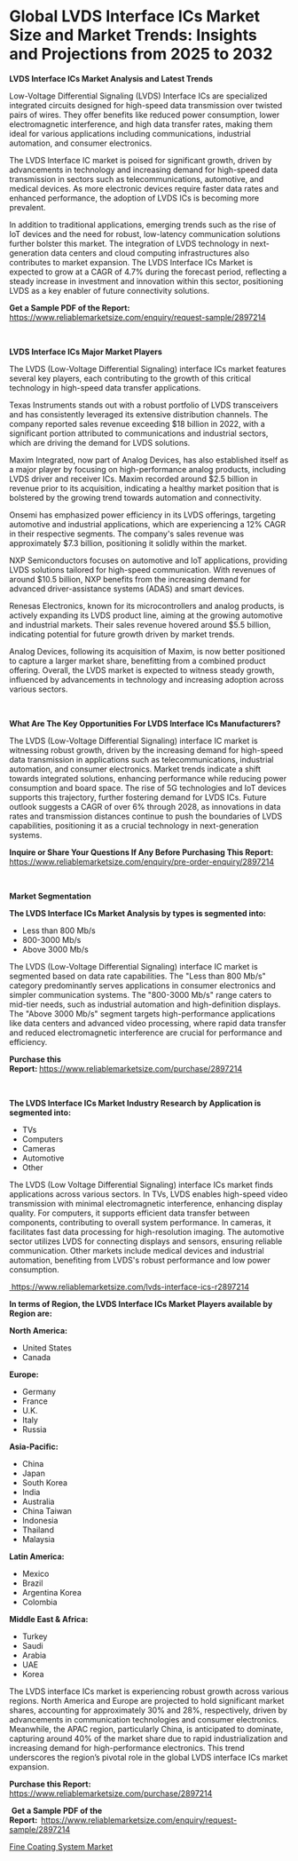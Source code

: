 <p><h1>Global LVDS Interface ICs Market Size and Market Trends: Insights and Projections from 2025 to 2032</h1></p><p><strong>LVDS Interface ICs Market Analysis and Latest Trends</strong></p>
<p><p>Low-Voltage Differential Signaling (LVDS) Interface ICs are specialized integrated circuits designed for high-speed data transmission over twisted pairs of wires. They offer benefits like reduced power consumption, lower electromagnetic interference, and high data transfer rates, making them ideal for various applications including communications, industrial automation, and consumer electronics.</p><p>The LVDS Interface IC market is poised for significant growth, driven by advancements in technology and increasing demand for high-speed data transmission in sectors such as telecommunications, automotive, and medical devices. As more electronic devices require faster data rates and enhanced performance, the adoption of LVDS ICs is becoming more prevalent.</p><p>In addition to traditional applications, emerging trends such as the rise of IoT devices and the need for robust, low-latency communication solutions further bolster this market. The integration of LVDS technology in next-generation data centers and cloud computing infrastructures also contributes to market expansion. The LVDS Interface ICs Market is expected to grow at a CAGR of 4.7% during the forecast period, reflecting a steady increase in investment and innovation within this sector, positioning LVDS as a key enabler of future connectivity solutions.</p></p>
<p><strong>Get a Sample PDF of the Report:&nbsp;</strong> <a href="https://www.reliablemarketsize.com/enquiry/request-sample/2897214?utm_campaign=2384&utm_medium=2&utm_source=Github&utm_content=ia&utm_term=15032025&utm_id=lvds-interface-ics">https://www.reliablemarketsize.com/enquiry/request-sample/2897214</a></p>
<p>&nbsp;</p>
<p><strong>LVDS Interface ICs Major Market Players</strong></p>
<p><p>The LVDS (Low-Voltage Differential Signaling) interface ICs market features several key players, each contributing to the growth of this critical technology in high-speed data transfer applications.</p><p>Texas Instruments stands out with a robust portfolio of LVDS transceivers and has consistently leveraged its extensive distribution channels. The company reported sales revenue exceeding $18 billion in 2022, with a significant portion attributed to communications and industrial sectors, which are driving the demand for LVDS solutions. </p><p>Maxim Integrated, now part of Analog Devices, has also established itself as a major player by focusing on high-performance analog products, including LVDS driver and receiver ICs. Maxim recorded around $2.5 billion in revenue prior to its acquisition, indicating a healthy market position that is bolstered by the growing trend towards automation and connectivity.</p><p>Onsemi has emphasized power efficiency in its LVDS offerings, targeting automotive and industrial applications, which are experiencing a 12% CAGR in their respective segments. The company's sales revenue was approximately $7.3 billion, positioning it solidly within the market.</p><p>NXP Semiconductors focuses on automotive and IoT applications, providing LVDS solutions tailored for high-speed communication. With revenues of around $10.5 billion, NXP benefits from the increasing demand for advanced driver-assistance systems (ADAS) and smart devices.</p><p>Renesas Electronics, known for its microcontrollers and analog products, is actively expanding its LVDS product line, aiming at the growing automotive and industrial markets. Their sales revenue hovered around $5.5 billion, indicating potential for future growth driven by market trends.</p><p>Analog Devices, following its acquisition of Maxim, is now better positioned to capture a larger market share, benefitting from a combined product offering. Overall, the LVDS market is expected to witness steady growth, influenced by advancements in technology and increasing adoption across various sectors.</p></p>
<p>&nbsp;</p>
<p><strong>What Are The Key Opportunities For LVDS Interface ICs Manufacturers?</strong></p>
<p><p>The LVDS (Low-Voltage Differential Signaling) interface IC market is witnessing robust growth, driven by the increasing demand for high-speed data transmission in applications such as telecommunications, industrial automation, and consumer electronics. Market trends indicate a shift towards integrated solutions, enhancing performance while reducing power consumption and board space. The rise of 5G technologies and IoT devices supports this trajectory, further fostering demand for LVDS ICs. Future outlook suggests a CAGR of over 6% through 2028, as innovations in data rates and transmission distances continue to push the boundaries of LVDS capabilities, positioning it as a crucial technology in next-generation systems.</p></p>
<p><strong>Inquire or Share Your Questions If Any Before Purchasing This Report:</strong> <a href="https://www.reliablemarketsize.com/enquiry/pre-order-enquiry/2897214?utm_campaign=2384&utm_medium=2&utm_source=Github&utm_content=ia&utm_term=15032025&utm_id=lvds-interface-ics">https://www.reliablemarketsize.com/enquiry/pre-order-enquiry/2897214</a></p>
<p>&nbsp;</p>
<p><strong>Market Segmentation</strong></p>
<p><strong>The LVDS Interface ICs Market Analysis by types is segmented into:</strong></p>
<p><ul><li>Less than 800 Mb/s</li><li>800-3000 Mb/s</li><li>Above 3000 Mb/s</li></ul></p>
<p><p>The LVDS (Low-Voltage Differential Signaling) interface IC market is segmented based on data rate capabilities. The "Less than 800 Mb/s" category predominantly serves applications in consumer electronics and simpler communication systems. The "800-3000 Mb/s" range caters to mid-tier needs, such as industrial automation and high-definition displays. The "Above 3000 Mb/s" segment targets high-performance applications like data centers and advanced video processing, where rapid data transfer and reduced electromagnetic interference are crucial for performance and efficiency.</p></p>
<p><strong>Purchase this Report:&nbsp;</strong><a href="https://www.reliablemarketsize.com/purchase/2897214?utm_campaign=2384&utm_medium=2&utm_source=Github&utm_content=ia&utm_term=15032025&utm_id=lvds-interface-ics">https://www.reliablemarketsize.com/purchase/2897214</a></p>
<p>&nbsp;</p>
<p><strong>The LVDS Interface ICs Market Industry Research by Application is segmented into:</strong></p>
<p><ul><li>TVs</li><li>Computers</li><li>Cameras</li><li>Automotive</li><li>Other</li></ul></p>
<p><p>The LVDS (Low Voltage Differential Signaling) interface ICs market finds applications across various sectors. In TVs, LVDS enables high-speed video transmission with minimal electromagnetic interference, enhancing display quality. For computers, it supports efficient data transfer between components, contributing to overall system performance. In cameras, it facilitates fast data processing for high-resolution imaging. The automotive sector utilizes LVDS for connecting displays and sensors, ensuring reliable communication. Other markets include medical devices and industrial automation, benefiting from LVDS's robust performance and low power consumption.</p></p>
<p><a href="https://www.reliablemarketsize.com/lvds-interface-ics-r2897214?utm_campaign=2384&utm_medium=2&utm_source=Github&utm_content=ia&utm_term=15032025&utm_id=lvds-interface-ics">&nbsp;https://www.reliablemarketsize.com/lvds-interface-ics-r2897214</a></p>
<p><strong>In terms of Region, the LVDS Interface ICs Market Players available by Region are:</strong></p>
<p>
    <p> <strong> North America: </strong>
        <ul>
            <li>United States</li>
            <li>Canada</li>
        </ul>
        </p> 
    <p> <strong> Europe: </strong>
        <ul>
            <li>Germany</li>
            <li>France</li>
            <li>U.K.</li>
            <li>Italy</li>
            <li>Russia</li>
        </ul>
        </p> 
    <p> <strong> Asia-Pacific: </strong>
        <ul>
            <li>China</li>
            <li>Japan</li>
            <li>South Korea</li>
            <li>India</li>
            <li>Australia</li>
            <li>China Taiwan</li>
            <li>Indonesia</li>
            <li>Thailand</li>
            <li>Malaysia</li>
        </ul>
        </p> 
    <p> <strong> Latin America: </strong>
        <ul>
            <li>Mexico</li>
            <li>Brazil</li>
            <li>Argentina Korea</li>
            <li>Colombia</li>
        </ul>
        </p> 
    <p> <strong> Middle East & Africa: </strong>
        <ul>
            <li>Turkey</li>
            <li>Saudi</li>
            <li>Arabia</li>
            <li>UAE</li>
            <li>Korea</li>
        </ul>
    </p>
    </p>
<p><p>The LVDS interface ICs market is experiencing robust growth across various regions. North America and Europe are projected to hold significant market shares, accounting for approximately 30% and 28%, respectively, driven by advancements in communication technologies and consumer electronics. Meanwhile, the APAC region, particularly China, is anticipated to dominate, capturing around 40% of the market share due to rapid industrialization and increasing demand for high-performance electronics. This trend underscores the region’s pivotal role in the global LVDS interface ICs market expansion.</p></p>
<p><strong>Purchase this Report: </strong><a href="https://www.reliablemarketsize.com/purchase/2897214?utm_campaign=2384&utm_medium=2&utm_source=Github&utm_content=ia&utm_term=15032025&utm_id=lvds-interface-ics">https://www.reliablemarketsize.com/purchase/2897214</a></p>
<p>&nbsp;<strong>Get a Sample PDF of the Report:&nbsp;&nbsp;</strong><a href="https://www.reliablemarketsize.com/enquiry/request-sample/2897214?utm_campaign=2384&utm_medium=2&utm_source=Github&utm_content=ia&utm_term=15032025&utm_id=lvds-interface-ics">https://www.reliablemarketsize.com/enquiry/request-sample/2897214</a></p>
<p><strong></strong></p>
<p><p><a href="https://github.com/skerretflossie9297/Market-Research-Report-List-1/blob/main/fine-coating-system-market.md?utm_campaign=2384&utm_medium=2&utm_source=Github&utm_content=ia&utm_term=15032025&utm_id=lvds-interface-ics">Fine Coating System Market</a></p></p>
